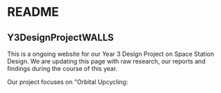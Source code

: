 # README
## Y3DesignProjectWALLS


This is a ongoing website for our Year 3 Design Project on Space Station Design. We are updating this page with raw research, our reports and findings during the course of this year.

Our project focuses on "Orbital Upcycling: 
